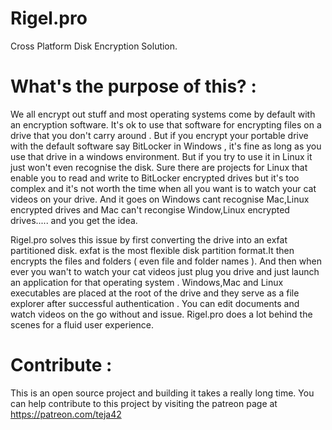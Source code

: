 # Rigel.pro
Cross Platform Disk Encryption Solution.

# What's the purpose of this? :

We all encrypt out stuff and most operating systems come by default with an encryption software. It's ok to use that software
for encrypting files on a drive that you don't carry around . But if you encrypt your portable drive with the default software
say BitLocker in Windows , it's fine as long as you use that drive in a windows environment. But if you try to use it in Linux
it just won't even recognise the disk. Sure there are projects for Linux that enable you to read and write to BitLocker 
encrypted drives but it's too complex and it's not worth the time when all you want is to watch your cat videos on your drive.
And it goes on Windows cant recognise Mac,Linux encrypted drives and Mac can't recongise Window,Linux encrypted drives.....
and you get the idea.

  Rigel.pro solves this issue by first converting the drive into an exfat partitioned disk. exfat is the most flexible disk
partition format.It then encrypts the files and folders ( even file and folder names ). And then when ever you wan't to watch 
your cat videos just plug you drive and just launch an application for that operating system . Windows,Mac and Linux executables
are placed at the root of the drive and they serve as a file explorer after successful authentication . You can edit documents
and watch videos on the go without and issue. Rigel.pro does a lot behind the scenes for a fluid user experience.

# Contribute :

This is an open source project and building it takes a really long time.
You can help contribute to this project by visiting the patreon page at https://patreon.com/teja42
